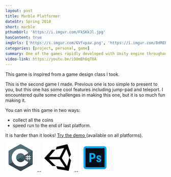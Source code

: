 ```yaml
---
layout: post
title: Marble Platformer
dateStr: Spring 2018
short: marble
pthumbUrl: 'https://i.imgur.com/FkSKkJl.jpg'
hasContent: true
imgUrls: ['https://i.imgur.com/GVfvpav.png', 'https://i.imgur.com/8dRERWI.png', 'https://i.imgur.com/4uUSDFp.png', 'https://i.imgur.com/zvD1XBO.png']
categories: [project, personal, game]
summary: One of the games rapidly developed with Unity engine throughout an advanced game design class.
video-link: https://youtu.be/i90mBh6qT0A
---
```

This game is inspired from a game design class I took.

This is the second game I made. Previous one is too simple to present to you, but this one has some cool features including jump-pad and teleport. I encountered quite some challenges in making this one, but it is so much fun making it.

You can win this game in two ways:
* collect all the coins
* speed run to the end of last platform.

It is harder than it looks! [Try the demo ](https://drive.google.com/open?id=1jPbJiUzC0FaQrGHwYtIguqc2XLTEaNQK) (available on all platforms).

![C# Logo](/assets/logos/c-sharp.png) -- ![Unity Logo](/assets/logos/unity.png) -- ![Adobe Photoshop Logo](/assets/logos/photoshop.png)
